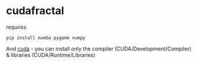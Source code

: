 # cudafractal

requires

````
pip install numba pygame numpy
````

And [cuda](https://developer.nvidia.com/cuda-downloads) - you can install only the compiler (CUDA/Development/Compiler) & libraries (CUDA/Runtime/Libraries)